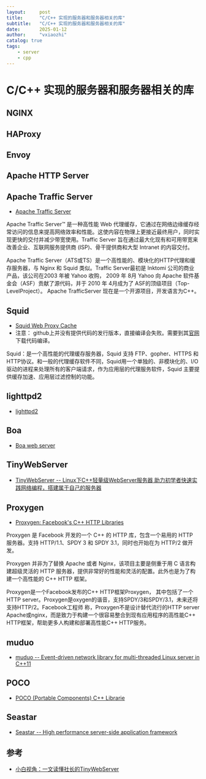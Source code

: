 ```yaml
---
layout:     post
title:      "C/C++ 实现的服务器和服务器相关的库"
subtitle:   "C/C++ 实现的服务器和服务器相关的库"
date:       2025-01-12
author:     "vxiaozhi"
catalog: true
tags:
    - server
    - cpp
---
```


# C/C++ 实现的服务器和服务器相关的库


## NGINX

## HAProxy

## Envoy

## Apache HTTP Server

## Apache Traffic Server

- [Apache Traffic Server](https://github.com/apache/trafficserver)

Apache Traffic Server™ 是一种高性能 Web 代理缓存，它通过在网络边缘缓存经常访问的信息来提高网络效率和性能。这使内容在物理上更接近最终用户，同时实现更快的交付并减少带宽使用。Traffic Server 旨在通过最大化现有和可用带宽来改善企业、互联网服务提供商 (ISP)、骨干提供商和大型 Intranet 的内容交付。

Apache Traffic Server（ATS或TS）是一个高性能的、模块化的HTTP代理和缓存服务器，与 Nginx 和 Squid 类似。Traffic Server最初是 Inktomi 公司的商业产品，该公司在2003 年被 Yahoo 收购， 2009 年 8月 Yahoo 向 Apache 软件基金会（ASF）贡献了源代码，并于 2010 年 4月成为了 ASF的顶级项目（Top-LevelProject）。 Apache TrafficServer 现在是一个开源项目，开发语言为C++。

## Squid

- [Squid Web Proxy Cache](https://github.com/squid-cache/squid)
- 注意： github上并没有提供代码的发行版本，直接编译会失败。需要到其[官网](https://www.squid-cache.org/Versions/v6/)下载代码编译。

Squid：是一个高性能的代理缓存服务器，Squid 支持 FTP、gopher、HTTPS 和 HTTP协议。和一般的代理缓存软件不同，Squid用一个单独的、非模块化的、I/O驱动的进程来处理所有的客户端请求，作为应用层的代理服务软件，Squid 主要提供缓存加速、应用层过滤控制的功能。

## lighttpd2

- [lighttpd2](https://github.com/lighttpd/lighttpd2)

## Boa

- [ Boa web server](https://github.com/gpg/boa)

## TinyWebServer

- [TinyWebServer -- Linux下C++轻量级WebServer服务器 助力初学者快速实践网络编程，搭建属于自己的服务器](https://github.com/qinguoyi/TinyWebServer)

## Proxygen

- [Proxygen: Facebook's C++ HTTP Libraries](https://github.com/facebook/proxygen)

Proxygen 是 Facebook 开发的一个 C++ 的 HTTP 库，包含一个易用的 HTTP 服务器。支持 HTTP/1.1、SPDY 3 和 SPDY 3.1，同时也开始在为 HTTP/2 做开发。

Proxygen 并非为了替换 Apache 或者 Nginx，该项目主要是侧重于用 C 语言构建超级灵活的 HTTP 服务器，提供非常好的性能和灵活的配置。此外也是为了构建一个高性能的 C++ HTTP 框架。

Proxygen是一个Facebook发布的C++ HTTP框架Proxygen， 其中包括了一个HTTP server。Proxygen是oxygen的谐音，支持SPDY/3和SPDY/3.1，未来还将支持HTTP/2。Facebook工程师 称，Proxygen不是设计替代流行的HTTP server Apache或nginx，而是致力于构建一个很容易整合到现有应用程序的高性能C++ HTTP框架，帮助更多人构建和部署高性能C++ HTTP服务。

## muduo

- [muduo -- Event-driven network library for multi-threaded Linux server in C++11](https://github.com/chenshuo/muduo)


## POCO

- [POCO (Portable Components) C++ Librarie](https://github.com/pocoproject/poco)

## Seastar

- [Seastar -- High performance server-side application framework](https://github.com/scylladb/seastar)

## 参考

- [小白视角：一文读懂社长的TinyWebServer](https://huixxi.github.io/2020/06/02/%E5%B0%8F%E7%99%BD%E8%A7%86%E8%A7%92%EF%BC%9A%E4%B8%80%E6%96%87%E8%AF%BB%E6%87%82%E7%A4%BE%E9%95%BF%E7%9A%84TinyWebServer/#more)

